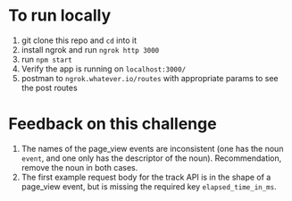 
# To run locally
1. git clone this repo and `cd` into it
2. install ngrok and run `ngrok http 3000`
3. run `npm start`
4. Verify the app is running on `localhost:3000/`
5. postman to `ngrok.whatever.io/routes` with appropriate params to see the post routes

# Feedback on this challenge
1. The names of the page_view events are inconsistent (one has the noun `event`, and one only has the descriptor of the noun). Recommendation, remove the noun in both cases.
2. The first example request body for the track API is in the shape of a page_view event, but is missing the required key `elapsed_time_in_ms`.